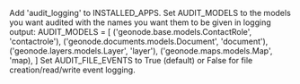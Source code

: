 Add 'audit_logging' to INSTALLED_APPS.
Set AUDIT_MODELS to the models you want audited with the names you want them to be given in logging output:
    AUDIT_MODELS = [
        ('geonode.base.models.ContactRole', 'contactrole'), ('geonode.documents.models.Document', 'document'),
        ('geonode.layers.models.Layer', 'layer'), ('geonode.maps.models.Map', 'map),
    ]
Set AUDIT_FILE_EVENTS to True (default) or False for file creation/read/write event logging.
